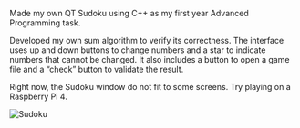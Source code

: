Made my own QT Sudoku using C++ as my first year Advanced Programming task.

Developed my own sum algorithm to verify its correctness. 
The interface uses up and down buttons to change numbers and a star to indicate numbers that cannot be changed. 
It also includes a button to open a game file and a “check” button to validate the result.

Right now, the Sudoku window do not fit to some screens.
Try playing on a Raspberry Pi 4.

![Sudoku](https://github.com/user-attachments/assets/faab1b23-2bb1-4094-9150-f0997885614a)

